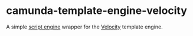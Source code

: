 # camunda-template-engine-velocity

A simple [script engine](http://docs.oracle.com/javase/7/docs/api/javax/script/ScriptEngine.html)
wrapper for the [Velocity](http://velocity.apache.org/) template engine.

